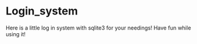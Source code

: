 # Login_system

Here is a little log in system with sqlite3 for your needings! Have fun while using it!
